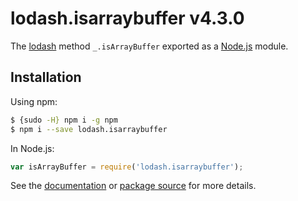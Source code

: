 # lodash.isarraybuffer v4.3.0

The [lodash](https://lodash.com/) method `_.isArrayBuffer` exported as a [Node.js](https://nodejs.org/) module.

## Installation

Using npm:
```bash
$ {sudo -H} npm i -g npm
$ npm i --save lodash.isarraybuffer
```

In Node.js:
```js
var isArrayBuffer = require('lodash.isarraybuffer');
```

See the [documentation](https://lodash.com/docs#isArrayBuffer) or [package source](https://github.com/lodash/lodash/blob/4.3.0-npm-packages/lodash.isarraybuffer) for more details.
